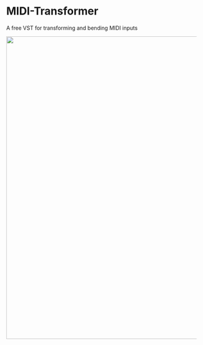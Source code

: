 # MIDI-Transformer
A free VST for transforming and bending MIDI inputs

<p align="center">
<img src="https://raw.github.com/austensatterlee/MIDI-Transformer/master/screenshots/quadratic_curves.png"
width=800>
</p>
